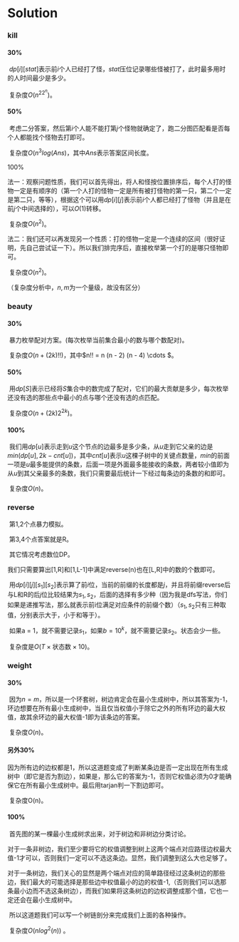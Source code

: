 # Solution

### kill

#### $30\%$

​	$dp[i][stat]$表示前$i$个人已经打了怪，$stat$压位记录哪些怪被打了，此时最多用时的人时间最少是多少。

​	复杂度$O(n^22^n)$。

#### $50\%$

​	考虑二分答案，然后第$i$个人能不能打第$j$个怪物就确定了，跑二分图匹配看是否每个人都能找个怪物去打即可。

​	复杂度$O(n^3log(Ans)$，其中$Ans$表示答案区间长度。

$100\%$

​	法一：观察问题性质，我们可以首先得出，将人和怪按位置排序后，每个人打的怪物一定是有顺序的（第一个人打的怪物一定是所有被打怪物的第一只，第二个一定是第二只，等等），根据这个可以用$dp[i][j]$表示前$i$个人都已经打了怪物（并且是在前$j$个中间选择的），可以$O(1)$转移。

​	复杂度$O(n^2)$。

​	法二：我们还可以再发现另一个性质：打的怪物一定是一个连续的区间（很好证明，先自己尝试证一下）。所以我们排完序后，直接枚举第一个打的是哪只怪物即可。

​	复杂度$O(n^2)$。

（复杂度分析中，$n,m$为一个量级，故没有区分）

### beauty

#### $30\%$

​	暴力枚举配对方案。(每次枚举当前集合最小的数与哪个数配对)。

​	复杂度$O(n + (2k)!!)$，其中$n!! = n (n - 2) (n - 4) \cdots $。

#### $50\%$

​	用$dp[S]$表示已经将$S$集合中的数完成了配对，它们的最大贡献是多少，每次枚举还没有选的那些点中最小的点与哪个还没有选的点匹配。

​	复杂度$O(n + (2k)2^{2k})$。

#### $100\%$

​	我们用$dp[u]$表示走到$u$这个节点的边最多是多少条，从$u$走到它父亲的边是$min(dp[u], 2k - cnt[u])$，其中$cnt[u]$表示$u$这棵子树中的关键点数量，$min$的前面一项是$u$最多能提供的条数，后面一项是外面最多能接收的条数，两者较小值即为从$u$到其父亲最多的条数，我们只需要最后统计一下经过每条边的条数的和即可。

​	复杂度$O(n)$。	

### reverse

​	第1,2个点暴力模拟。

​	第3,4个点答案就是R。

​	其它情况考虑数位DP。

​	我们只需要算出[1,R]和[1,L-1]中满足reverse(n)也在[L,R]中的数的个数即可。

​	用$dp[i][j][s_1][s_2]$表示算了前$i$位，当前的前缀的长度都是$j$，并且将前缀reverse后与L和R的后$j$位比较结果为$s_1,s_2$，后面的选择有多少种（因为我是dfs写法，你们如果是递推写法，那么就表示前i位满足对应条件的前缀个数）（$s_1,s_2$只有三种取值，分别表示大于，小于和等于）。

​	如果a = 1，就不需要记录$s_1$，如果$b = 10^k$，就不需要记录$s_2$。状态会少一些。

​	复杂度是$O(T\times \text{状态数} \times 10)$。

### weight

#### $30\%$

​	因为$n = m$，所以是一个环套树，树边肯定会在最小生成树中，所以其答案为-1，环边想要在所有最小生成树中，当且仅当权值小于除它之外的所有环边的最大权值，故其余环边的最大权值-1即为该条边的答案。

​	复杂度$O(n)​$。

#### 另外$30\%$

​	因为所有边的边权都是1，所以这道题变成了判断某条边是否一定出现在所有生成树中（即它是否为割边），如果是，那么它的答案为-1，否则它权值必须为0才能确保它在所有最小生成树中。最后用tarjan判一下割边即可。

​	复杂度O(n)。

#### $100\%$

​	首先图的某一棵最小生成树求出来，对于树边和非树边分类讨论。

​	对于一条非树边，我们至少要将它的权值调整到树上这两个端点对应路径边权最大值-1才可以，否则我们一定可以不选这条边。显然，我们调整到这么大也足够了。

​	对于一条树边，我们关心的显然是两个端点对应的简单路径经过这条树边的那些边，我们最大的可能选择是那些边中权值最小的边的权值-1,（否则我们可以选那条最小边而不选这条树边），而我们如果将这条树边的边权调整成那个值，它也一定还会在最小生成树中。

​	所以这道题我们可以写一个树链剖分来完成我们上面的各种操作。

​	复杂度$O(nlog^2(n))$ 。